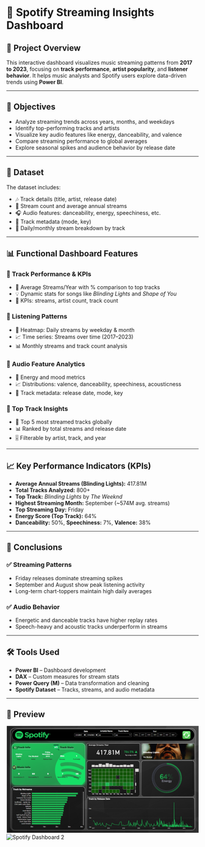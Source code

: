 # 🎵 Spotify Streaming Insights Dashboard

## 📌 Project Overview  
This interactive dashboard visualizes music streaming patterns from **2017 to 2023**, focusing on **track performance**, **artist popularity**, and **listener behavior**. It helps music analysts and Spotify users explore data-driven trends using **Power BI**.

---

## 🎯 Objectives

- Analyze streaming trends across years, months, and weekdays  
- Identify top-performing tracks and artists  
- Visualize key audio features like energy, danceability, and valence  
- Compare streaming performance to global averages  
- Explore seasonal spikes and audience behavior by release date  

---

## 📂 Dataset

The dataset includes:

- 🎶 Track details (title, artist, release date)  
- 🔢 Stream count and average annual streams  
- 🎧 Audio features: danceability, energy, speechiness, etc.  
- 🧾 Track metadata (mode, key)  
- 📅 Daily/monthly stream breakdown by track  

---

## 📊 Functional Dashboard Features

### 🔹 Track Performance & KPIs
- 🎯 Average Streams/Year with % comparison to top tracks  
- 💡 Dynamic stats for songs like *Blinding Lights* and *Shape of You*  
- 🔢 KPIs: streams, artist count, track count  

### 🔹 Listening Patterns
- 📅 Heatmap: Daily streams by weekday & month  
- 📈 Time series: Streams over time (2017–2023)  
- 📊 Monthly streams and track count analysis  

### 🔹 Audio Feature Analytics
- 🎵 Energy and mood metrics  
- 📈 Distributions: valence, danceability, speechiness, acousticness  
- 🧾 Track metadata: release date, mode, key  

### 🔹 Top Track Insights
- 🥇 Top 5 most streamed tracks globally  
- 📊 Ranked by total streams and release date  
- 🎚️ Filterable by artist, track, and year  

---

## 📈 Key Performance Indicators (KPIs)

- **Average Annual Streams (Blinding Lights):** 417.81M  
- **Total Tracks Analyzed:** 800+  
- **Top Track:** *Blinding Lights* by *The Weeknd*  
- **Highest Streaming Month:** September (~574M avg. streams)  
- **Top Streaming Day:** Friday  
- **Energy Score (Top Track):** 64%  
- **Danceability:** 50%, **Speechiness:** 7%, **Valence:** 38%  

---

## 📌 Conclusions

### ✅ Streaming Patterns
- Friday releases dominate streaming spikes  
- September and August show peak listening activity  
- Long-term chart-toppers maintain high daily averages  

### ✅ Audio Behavior
- Energetic and danceable tracks have higher replay rates  
- Speech-heavy and acoustic tracks underperform in streams  

---

## 🛠️ Tools Used

- **Power BI** – Dashboard development  
- **DAX** – Custom measures for stream stats  
- **Power Query (M)** – Data transformation and cleaning  
- **Spotify Dataset** – Tracks, streams, and audio metadata  

---

## 📸 Preview
![Spotify Dashboard 1](https://github.com/MADHAN21105/Spotify-Streaming-Insights-Dashboard/blob/main/Spotify%20Streaming%20Insights%20Dashboard.png)
![Spotify Dashboard 2](Assets/Dashboard2.png)

